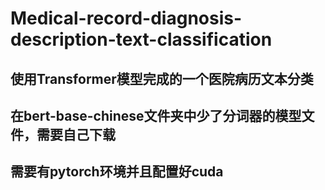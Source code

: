 # Medical-record-diagnosis-description-text-classification
## 使用Transformer模型完成的一个医院病历文本分类
## 在bert-base-chinese文件夹中少了分词器的模型文件，需要自己下载
## 需要有pytorch环境并且配置好cuda
